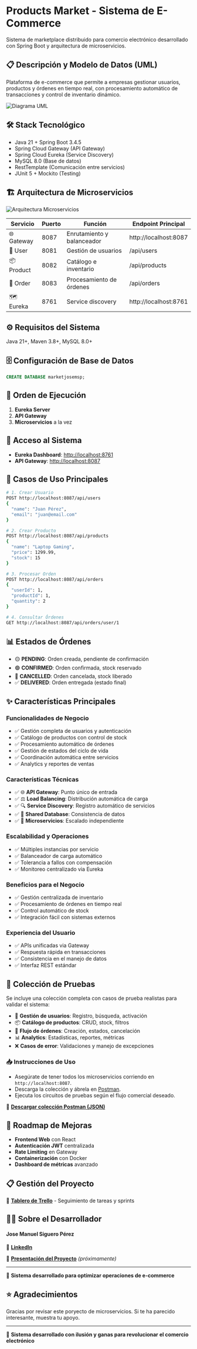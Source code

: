# Products Market - Sistema de E-Commerce

Sistema de marketplace distribuido para comercio electrónico desarrollado con Spring Boot y arquitectura de microservicios.

## 📋 Descripción y Modelo de Datos (UML)
Plataforma de e-commerce que permite a empresas gestionar usuarios, productos y órdenes en tiempo real, con procesamiento automático de transacciones y control de inventario dinámico.

![Diagrama UML](https://github.com/Project-final-Products-Market/.github/blob/main/UML%20PROYECTO.PNG?raw=true)


## 🛠️ Stack Tecnológico

- Java 21 + Spring Boot 3.4.5
- Spring Cloud Gateway (API Gateway)
- Spring Cloud Eureka (Service Discovery)
- MySQL 8.0 (Base de datos)
- RestTemplate (Comunicación entre servicios)
- JUnit 5 + Mockito (Testing)

## 🏗️ Arquitectura de Microservicios

![Arquitectura Microservicios](https://github.com/Project-final-Products-Market/.github/blob/main/Arquitectura%20Microservicios.PNG?raw=true)


| Servicio | Puerto | Función | Endpoint Principal |
|----------|--------|---------|-------------------|
| 🌐 Gateway | 8087 | Enrutamiento y balanceador | http://localhost:8087 |
| 👥 User | 8081 | Gestión de usuarios | /api/users |
| 📦 Product | 8082 | Catálogo e inventario | /api/products |
| 🛒 Order | 8083 | Procesamiento de órdenes | /api/orders |
| 🗺️ Eureka | 8761 | Service discovery | http://localhost:8761 |

## ⚙️ Requisitos del Sistema

Java 21+, Maven 3.8+, MySQL 8.0+

## 🗄️ Configuración de Base de Datos

```sql
CREATE DATABASE marketjosemsp;
```

## 🚀 Orden de Ejecución

1. **Eureka Server**
2. **API Gateway**
3. **Microservicios** a la vez

## 🔗 Acceso al Sistema

- **Eureka Dashboard**: [http://localhost:8761](http://localhost:8761)
- **API Gateway**: [http://localhost:8087](http://localhost:8087)

## 💼 Casos de Uso Principales

```bash
# 1. Crear Usuario
POST http://localhost:8087/api/users
{
  "name": "Juan Pérez",
  "email": "juan@email.com"
}

# 2. Crear Producto
POST http://localhost:8087/api/products
{
  "name": "Laptop Gaming",
  "price": 1299.99,
  "stock": 15
}

# 3. Procesar Orden
POST http://localhost:8087/api/orders
{
  "userId": 1,
  "productId": 1,
  "quantity": 2
}

# 4. Consultar Órdenes
GET http://localhost:8087/api/orders/user/1
```

## 📊 Estados de Órdenes

- 🟡 **PENDING**: Orden creada, pendiente de confirmación
- 🟢 **CONFIRMED**: Orden confirmada, stock reservado
- 🔴 **CANCELLED**: Orden cancelada, stock liberado
- ✅ **DELIVERED**: Orden entregada (estado final)

## ✨ Características Principales

### Funcionalidades de Negocio
- ✅ Gestión completa de usuarios y autenticación
- ✅ Catálogo de productos con control de stock
- ✅ Procesamiento automático de órdenes
- ✅ Gestión de estados del ciclo de vida
- ✅ Coordinación automática entre servicios
- ✅ Analytics y reportes de ventas

### Características Técnicas
- ✅ 🌐 **API Gateway**: Punto único de entrada
- ✅ ⚖️ **Load Balancing**: Distribución automática de carga
- ✅ 🔍 **Service Discovery**: Registro automático de servicios
- ✅ 💾 **Shared Database**: Consistencia de datos
- ✅ 🔧 **Microservicios**: Escalado independiente

### Escalabilidad y Operaciones
- ✅ Múltiples instancias por servicio
- ✅ Balanceador de carga automático
- ✅ Tolerancia a fallos con compensación
- ✅ Monitoreo centralizado via Eureka

### Beneficios para el Negocio
- ✅ Gestión centralizada de inventario
- ✅ Procesamiento de órdenes en tiempo real
- ✅ Control automático de stock
- ✅ Integración fácil con sistemas externos

### Experiencia del Usuario
- ✅ APIs unificadas via Gateway
- ✅ Respuesta rápida en transacciones
- ✅ Consistencia en el manejo de datos
- ✅ Interfaz REST estándar

## 🧪 Colección de Pruebas

Se incluye una colección completa con casos de prueba realistas para validar el sistema:

- 👤 **Gestión de usuarios**: Registro, búsqueda, activación
- 📦 **Catálogo de productos**: CRUD, stock, filtros
- 🛒 **Flujo de órdenes**: Creación, estados, cancelación
- 📊 **Analytics**: Estadísticas, reportes, métricas
- ❌ **Casos de error**: Validaciones y manejo de excepciones

### 📥 Instrucciones de Uso

- Asegúrate de tener todos los microservicios corriendo en `http://localhost:8087`.
- Descarga la colección y ábrela en [Postman](https://www.postman.com/).
- Ejecuta los circuitos de pruebas según el flujo comercial deseado.

📄 **[Descargar colección Postman (JSON)](https://github.com/Project-final-Products-Market/.github/blob/main/Market_Josemsp.json)**


## 🔮 Roadmap de Mejoras

- **Frontend Web** con React
- **Autenticación JWT** centralizada
- **Rate Limiting** en Gateway
- **Containerización** con Docker
- **Dashboard de métricas** avanzado

## 📋 Gestión del Proyecto

🔗 **[Tablero de Trello](https://trello.com/invite/b/682ede3449b93679ac4d81f8/ATTI9a38d437f768f172b32b0ef5c72400ed9105FAA4/products-josemsp-market)** - Seguimiento de tareas y sprints

## 👨‍💻 Sobre el Desarrollador
#### **Jose Manuel Siguero Pérez**

🔗 **[LinkedIn](https://www.linkedin.com/in/jose-manuel-siguero)**

📄 **[Presentación del Proyecto](#)** *(próximamente)*

---

🛒 **Sistema desarrollado para optimizar operaciones de e-commerce**

## ⭐ Agradecimientos

Gracias por revisar este poryecto de microservicios. Si te ha parecido interesante, muestra tu apoyo.


---

🛒 **Sistema desarrollado con ilusión y ganas para revolucionar el comercio electrónico**
